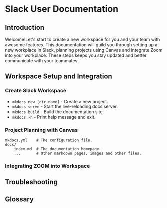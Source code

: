 # Slack User Documentation

## Introduction

Welcome!Let's start to create a new workspace for you and your team with awesome features. This documentation will guild you through setting up a new workplace in Slack, planning projects using Canvas and integrate Zoom into your workplace. These steps keeps you stay updated and better communicate with your teammates.

## Workspace Setup and Integration

### Create Slack Workspace

* `mkdocs new [dir-name]` - Create a new project.
* `mkdocs serve` - Start the live-reloading docs server.
* `mkdocs build` - Build the documentation site.
* `mkdocs -h` - Print help message and exit.

### Project Planning with Canvas

    mkdocs.yml    # The configuration file.
    docs/
        index.md  # The documentation homepage.
        ...       # Other markdown pages, images and other files.

### Integrating ZOOM into Workspace

## Troubleshooting

## Glossary
